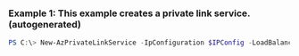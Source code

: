 ### Example 1: This example creates a private link service. (autogenerated)
```powershell
PS C:\> New-AzPrivateLinkService -IpConfiguration $IPConfig -LoadBalancerFrontendIpConfiguration $frontend -Location West US -Name mypls -ResourceGroupName myresourcegroup
```

